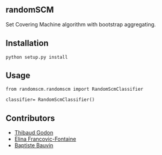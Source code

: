 ## randomSCM

Set Covering Machine algorithm with bootstrap aggregating.

## Installation

``` 
python setup.py install
```

## Usage
```
from randomscm.randomscm import RandomScmClassifier

classifier= RandomScmClassifier()
```

## Contributors
 * [Thibaud Godon](https://github.com/thibgo)
 * [Elina Francovic-Fontaine](https://github.com/ElinaFF)
 * [Baptiste Bauvin](https://github.com/babau1)
